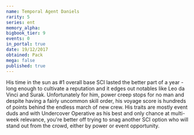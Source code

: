 ```yaml
---
name: Temporal Agent Daniels
rarity: 5
series: ent
memory_alpha:
bigbook_tier: 9
events: 0
in_portal: true
date: 19/12/2017
obtained: Pack
mega: false
published: true
---
```


His time in the sun as #1 overall base SCI lasted the better part of a year - long enough to cultivate a reputation and it edges out notables like Leo da Vinci and Surak. Unfortunately for him, power creep stops for no man and despite having a fairly uncommon skill order, his voyage score is hundreds of points behind the endless march of new crew. His traits are mostly event duds and with Undercover Operative as his best and only chance at multi-week relevance, you're better off trying to snag another SCI option who will stand out from the crowd, either by power or event opportunity.

